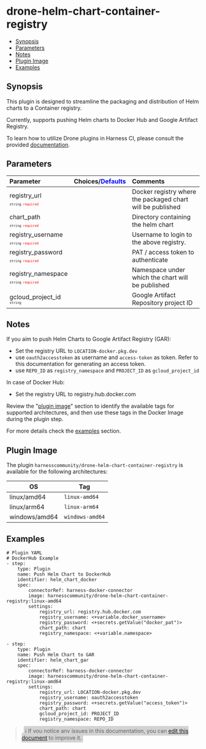 # drone-helm-chart-container-registry

- [Synopsis](#Synopsis)
- [Parameters](#Paramaters)
- [Notes](#Notes)
- [Plugin Image](#Plugin-Image)
- [Examples](#Examples)

## Synopsis

This plugin is designed to streamline the packaging and distribution of Helm charts to a Container registry.

Currently, supports pushing Helm charts to Docker Hub and Google Artifact Registry.

To learn how to utilize Drone plugins in Harness CI, please consult the provided [documentation](https://developer.harness.io/docs/continuous-integration/use-ci/use-drone-plugins/run-a-drone-plugin-in-ci).

## Parameters

| Parameter                                                                                                                        | Choices/<span style="color:blue;">Defaults</span> | Comments                                                   |
| :------------------------------------------------------------------------------------------------------------------------------- | :------------------------------------------------ | :--------------------------------------------------------- |
| registry_url <span style="font-size: 10px"><br/>`string`</span> <span style="color:red; font-size: 10px">`required`</span>       |                                                   | Docker registry where the packaged chart will be published |
| chart_path <span style="font-size: 10px"><br/>`string`</span> <span style="color:red; font-size: 10px">`required`</span>         |                                                   | Directory containing the helm chart                        |
| registry_username <span style="font-size: 10px"><br/>`string`</span> <span style="color:red; font-size: 10px">`required`</span>  |                                                   | Username to login to the above registry.                   |
| registry_password <span style="font-size: 10px"><br/>`string`</span> <span style="color:red; font-size: 10px">`required`</span>  |                                                   | PAT / access token to authenticate                         |
| registry_namespace <span style="font-size: 10px"><br/>`string`</span> <span style="color:red; font-size: 10px">`required`</span> |                                                   | Namespace under which the chart will be published          |
| gcloud_project_id <span style="font-size: 10px"><br/>`string`</span>                                                             |                                                   | Google Artifact Repository project ID                      |

## Notes

If you aim to push Helm Charts to Google Artifact Registry (GAR):

- Set the registry URL to `LOCATION-docker.pkg.dev`
- use `oauth2accesstoken` as username and `access-token` as token. Refer to this documentation for generating an access token.
- use `REPO_ID` as `registry_namespace` and `PROJECT_ID` as `gcloud_project_id`

In case of Docker Hub:

- Set the registry URL to registry.hub.docker.com

Review the "[plugin image](#plugin-image)" section to identify the available tags for supported architectures, and then use these tags in the Docker Image during the plugin step.

For more details check the [examples](#Examples) section.

## Plugin Image

The plugin `harnesscommunity/drone-helm-chart-container-registry` is available for the following architectures:

| OS            | Tag             |
| ------------- | --------------- |
| linux/amd64   | `linux-amd64`   |
| linux/arm64   | `linux-arm64`   |
| windows/amd64 | `windows-amd64` |

## Examples

```
# Plugin YAML
# DockerHub Example
- step:
    type: Plugin
    name: Push Helm Chart to DockerHub
    identifier: helm_chart_docker
    spec:
        connectorRef: harness-docker-connector
        image: harnesscommunity/drone-helm-chart-container-registry:linux-amd64
        settings:
            registry_url: registry.hub.docker.com
            registry_username: <+variable.docker_username>
            registry_password: <+secrets.getValue("docker_pat")>
            chart_path: chart
            registry_namespace: <+variable.namespace>

- step:
    type: Plugin
    name: Push Helm Chart to GAR
    identifier: helm_chart_gar
    spec:
        connectorRef: harness-docker-connector
        image: harnesscommunity/drone-helm-chart-container-registry:linux-amd64
        settings:
            registry_url: LOCATION-docker.pkg.dev
            registry_username: oauth2accesstoken
            registry_password: <+secrets.getValue("access_token")>
            chart_path: chart
            gcloud_project_id: PROJECT_ID
            registry_namespace: REPO_ID

```

> <span style="font-size: 14px; margin-left:5px; background-color: #d3d3d3; padding: 4px; border-radius: 4px;">ℹ️ If you notice any issues in this documentation, you can [edit this document](https://github.com/harness-community/drone-push-helm-chart-docker-registry/blob/main/README.md) to improve it.</span>
